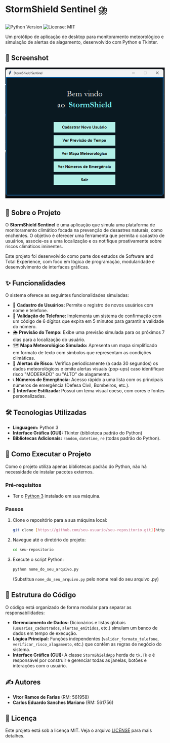 # StormShield Sentinel ⛈️

![Python Version](https://img.shields.io/badge/python-3.x-blue.svg)
![License: MIT](https://img.shields.io/badge/License-MIT-yellow.svg)

Um protótipo de aplicação de desktop para monitoramento meteorológico e simulação de alertas de alagamento, desenvolvido com Python e Tkinter.

## 📸 Screenshot

![Exemplo de Screenshot](./FotoProjeto.png)

## 📖 Sobre o Projeto

O **StormShield Sentinel** é uma aplicação que simula uma plataforma de monitoramento climático focada na prevenção de desastres naturais, como enchentes. O objetivo é oferecer uma ferramenta que permita o cadastro de usuários, associe-os a uma localização e os notifique proativamente sobre riscos climáticos iminentes.

Este projeto foi desenvolvido como parte dos estudos de Software and Total Experience, com foco em lógica de programação, modularidade e desenvolvimento de interfaces gráficas.

## ✨ Funcionalidades

O sistema oferece as seguintes funcionalidades simuladas:

* 📝 **Cadastro de Usuários:** Permite o registro de novos usuários com nome e telefone.
* 📱 **Validação de Telefone:** Implementa um sistema de confirmação com um código de 6 dígitos que expira em 5 minutos para garantir a validade do número.
* 🌦️ **Previsão do Tempo:** Exibe uma previsão simulada para os próximos 7 dias para a localização do usuário.
* 🗺️ **Mapa Meteorológico Simulado:** Apresenta um mapa simplificado em formato de texto com símbolos que representam as condições climáticas.
* 🚨 **Alertas de Risco:** Verifica periodicamente (a cada 30 segundos) os dados meteorológicos e emite alertas visuais (pop-ups) caso identifique risco "MODERADO" ou "ALTO" de alagamento.
* 📞 **Números de Emergência:** Acesso rápido a uma lista com os principais números de emergência (Defesa Civil, Bombeiros, etc.).
* 🎨 **Interface Estilizada:** Possui um tema visual coeso, com cores e fontes personalizadas.

## 🛠️ Tecnologias Utilizadas

* **Linguagem:** Python 3
* **Interface Gráfica (GUI):** Tkinter (biblioteca padrão do Python)
* **Bibliotecas Adicionais:** `random`, `datetime`, `re` (todas padrão do Python).

## 🚀 Como Executar o Projeto

Como o projeto utiliza apenas bibliotecas padrão do Python, não há necessidade de instalar pacotes externos.

### Pré-requisitos

* Ter o [Python 3](https://www.python.org/downloads/) instalado em sua máquina.

### Passos

1.  Clone o repositório para a sua máquina local:
    ```bash
    git clone [https://github.com/seu-usuario/seu-repositorio.git](https://github.com/seu-usuario/seu-repositorio.git)
    ```

2.  Navegue até o diretório do projeto:
    ```bash
    cd seu-repositorio
    ```

3.  Execute o script Python:
    ```bash
    python nome_do_seu_arquivo.py
    ```
    (Substitua `nome_do_seu_arquivo.py` pelo nome real do seu arquivo .py)

## 📂 Estrutura do Código

O código está organizado de forma modular para separar as responsabilidades:

* **Gerenciamento de Dados:** Dicionários e listas globais (`usuarios_cadastrados`, `alertas_emitidos`, etc.) simulam um banco de dados em tempo de execução.
* **Lógica Principal:** Funções independentes (`validar_formato_telefone`, `verificar_risco_alagamento`, etc.) que contêm as regras de negócio do sistema.
* **Interface Gráfica (GUI):** A classe `StormShieldApp` herda de `tk.Tk` e é responsável por construir e gerenciar todas as janelas, botões e interações com o usuário.

## ✍️ Autores

* **Vitor Ramos de Farias** (RM: 561958)
* **Carlos Eduardo Sanches Mariano** (RM: 561756)

## 📄 Licença

Este projeto está sob a licença MIT. Veja o arquivo [LICENSE](LICENSE.md) para mais detalhes.